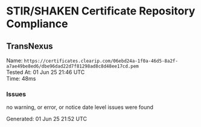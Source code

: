 # STIR/SHAKEN Certificate Repository Compliance

## TransNexus

Name: `https://certificates.clearip.com/06ebd24a-1f0a-46d5-8a2f-a7ae49be8ed6/dbe96dad22d7f81298ad8c8d48ee17cd.pem`\
Tested At: 01 Jun 25 21:46 UTC\
Time: 48ms

### Issues

no warning, or error, or notice date level issues were found

Generated: 01 Jun 25 21:52 UTC